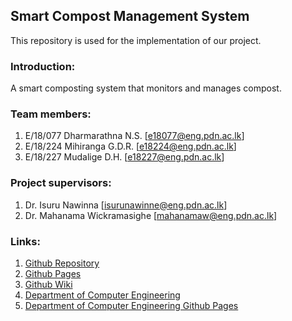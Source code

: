 ## Smart Compost Management System
This repository is used for the implementation of our project.

### Introduction:
A smart composting system that monitors and manages compost.

### Team members:
1. E/18/077 Dharmarathna N.S. [e18077@eng.pdn.ac.lk]
2. E/18/224 Mihiranga G.D.R. [e18224@eng.pdn.ac.lk]
3. E/18/227 Mudalige D.H. [e18227@eng.pdn.ac.lk]

### Project supervisors: 
1. Dr. Isuru Nawinna [isurunawinne@eng.pdn.ac.lk]
2. Dr. Mahanama Wickramasighe [mahanamaw@eng.pdn.ac.lk]

### Links:
1. [Github Repository](https://github.com/cepdnaclk/e18-3yp-Smart-Compost-Management-System)
2. [Github Pages](https://cepdnaclk.github.io/e18-3yp-Smart-Compost-Management-System/)
3. [Github Wiki](https://github.com/cepdnaclk/e18-3yp-Smart-Compost-Management-System/wiki)
4. [Department of Computer Engineering](http://www.ce.pdn.ac.lk/)
5. [Department of Computer Engineering Github Pages](https://github.com/cepdnaclk)
